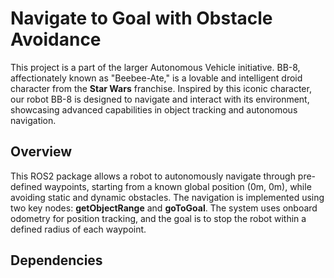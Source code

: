 # Navigate to Goal with Obstacle Avoidance

This project is a part of the larger Autonomous Vehicle initiative. BB-8, affectionately known as "Beebee-Ate," is a lovable and intelligent droid character from the __Star Wars__ franchise. Inspired by this iconic character, our robot BB-8 is designed to navigate and interact with its environment, showcasing advanced capabilities in object tracking and autonomous navigation.

## Overview

This ROS2 package allows a robot to autonomously navigate through pre-defined waypoints, starting from a known global position (0m, 0m), while avoiding static and dynamic obstacles. The navigation is implemented using two key nodes: __getObjectRange__ and __goToGoal__. The system uses onboard odometry for position tracking, and the goal is to stop the robot within a defined radius of each waypoint.

## Dependencies
